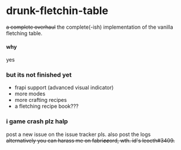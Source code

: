 # drunk-fletchin-table
~~a complete overhaul~~ the complete(-ish) implementation of the vanilla fletching table.

#### why
yes

### but its not finished yet
* frapi support (advanced visual indicator)
* more modes
* more crafting recipes
* a fletching recipe book???

### i game crash plz halp
post a new issue on the issue tracker pls. also post the logs  
~~alternatively you can harass me on fabri***cc***ord, wth. id's leocth#3409.~~